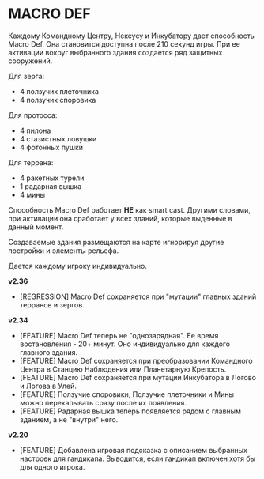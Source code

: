# MACRO DEF

Каждому Командному Центру, Нексусу и Инкубатору дает способность Macro Def. Она становится доступна после 210 секунд игры. При ее активации вокруг выбранного здания создается ряд защитных сооружений. 

Для зерга:

* 4 ползучих плеточника
* 4 ползучих споровика

Для протосса:

* 4 пилона
* 4 стазистных ловушки
* 4 фотонных пушки

Для террана:

* 4 ракетных турели
* 1 радарная вышка
* 4 мины

Способность Macro Def работает **НЕ** как smart cast. Другими словами, при активации она сработает у всех зданий, которые выденные в данный момент.

Создаваемые здания размещаются на карте игнорируя другие постройки и элементы рельефа.

Дается каждому игроку индивидуально.

**v2.36**

* [REGRESSION] Macro Def сохраняется при "мутации" главных зданий терранов и зергов.

**v2.34**

* [FEATURE] Macro Def теперь не "однозарядная". Ее время востановления - 20+ минут. Оно индивидуально для каждого главного здания.
* [FEATURE] Macro Def сохраняется при преобразовании Командного Центра в Станцию Наблюдения или Планетарную Крепость.
* [FEATURE] Macro Def сохраняется при мутации Инкубатора в Логово и Логова в Улей.
* [FEATURE] Ползучие споровики, Ползучие плеточники и Мины можно перекапывать сразу после их появления.
* [FEATURE] Радарная вышка теперь появляется рядом с главным зданием, а не "внутри" него.

**v2.20**

* [FEATURE] Добавлена игровая подсказка с описанием выбранных настроек для гандикапа. Выводится, если гандикап включен хотя бы для одного игрока.
